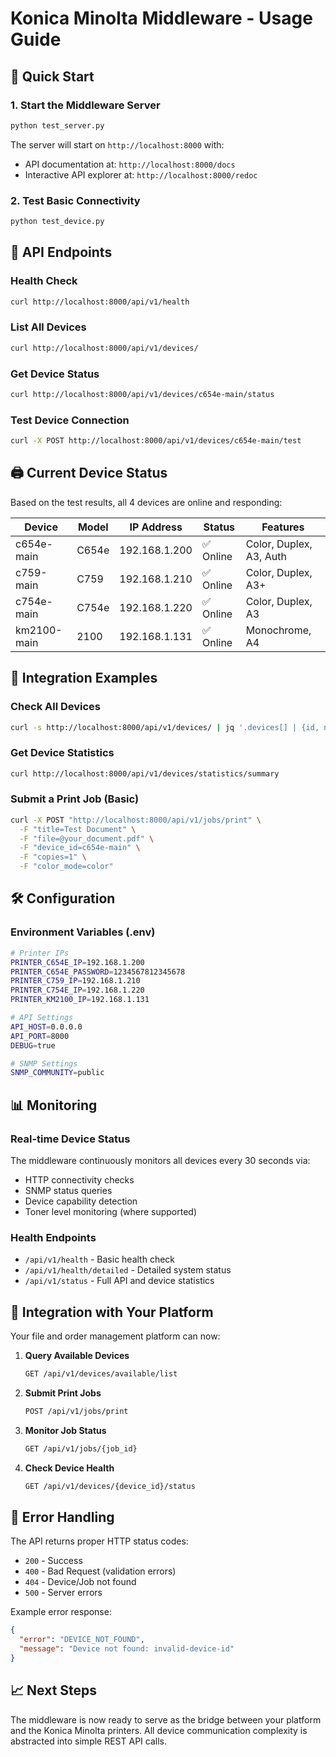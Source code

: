 # Konica Minolta Middleware - Usage Guide

## 🚀 Quick Start

### 1. Start the Middleware Server
```bash
python test_server.py
```

The server will start on `http://localhost:8000` with:
- API documentation at: `http://localhost:8000/docs`
- Interactive API explorer at: `http://localhost:8000/redoc`

### 2. Test Basic Connectivity
```bash
python test_device.py
```

## 📡 API Endpoints

### Health Check
```bash
curl http://localhost:8000/api/v1/health
```

### List All Devices
```bash
curl http://localhost:8000/api/v1/devices/
```

### Get Device Status
```bash
curl http://localhost:8000/api/v1/devices/c654e-main/status
```

### Test Device Connection
```bash
curl -X POST http://localhost:8000/api/v1/devices/c654e-main/test
```

## 🖨️ Current Device Status

Based on the test results, all 4 devices are online and responding:

| Device | Model | IP Address | Status | Features |
|--------|-------|------------|---------|----------|
| c654e-main | C654e | 192.168.1.200 | ✅ Online | Color, Duplex, A3, Auth |
| c759-main | C759 | 192.168.1.210 | ✅ Online | Color, Duplex, A3+ |
| c754e-main | C754e | 192.168.1.220 | ✅ Online | Color, Duplex, A3 |
| km2100-main | 2100 | 192.168.1.131 | ✅ Online | Monochrome, A4 |

## 🔧 Integration Examples

### Check All Devices
```bash
curl -s http://localhost:8000/api/v1/devices/ | jq '.devices[] | {id, name, status, ip_address}'
```

### Get Device Statistics
```bash
curl http://localhost:8000/api/v1/devices/statistics/summary
```

### Submit a Print Job (Basic)
```bash
curl -X POST "http://localhost:8000/api/v1/jobs/print" \
  -F "title=Test Document" \
  -F "file=@your_document.pdf" \
  -F "device_id=c654e-main" \
  -F "copies=1" \
  -F "color_mode=color"
```

## 🛠️ Configuration

### Environment Variables (.env)
```bash
# Printer IPs
PRINTER_C654E_IP=192.168.1.200
PRINTER_C654E_PASSWORD=1234567812345678
PRINTER_C759_IP=192.168.1.210
PRINTER_C754E_IP=192.168.1.220
PRINTER_KM2100_IP=192.168.1.131

# API Settings
API_HOST=0.0.0.0
API_PORT=8000
DEBUG=true

# SNMP Settings
SNMP_COMMUNITY=public
```

## 📊 Monitoring

### Real-time Device Status
The middleware continuously monitors all devices every 30 seconds via:
- HTTP connectivity checks
- SNMP status queries
- Device capability detection
- Toner level monitoring (where supported)

### Health Endpoints
- `/api/v1/health` - Basic health check
- `/api/v1/health/detailed` - Detailed system status
- `/api/v1/status` - Full API and device statistics

## 🔌 Integration with Your Platform

Your file and order management platform can now:

1. **Query Available Devices**
   ```bash
   GET /api/v1/devices/available/list
   ```

2. **Submit Print Jobs**
   ```bash
   POST /api/v1/jobs/print
   ```

3. **Monitor Job Status**
   ```bash
   GET /api/v1/jobs/{job_id}
   ```

4. **Check Device Health**
   ```bash
   GET /api/v1/devices/{device_id}/status
   ```

## 🚨 Error Handling

The API returns proper HTTP status codes:
- `200` - Success
- `400` - Bad Request (validation errors)
- `404` - Device/Job not found
- `500` - Server errors

Example error response:
```json
{
  "error": "DEVICE_NOT_FOUND",
  "message": "Device not found: invalid-device-id"
}
```

## 📈 Next Steps

The middleware is now ready to serve as the bridge between your platform and the Konica Minolta printers. All device communication complexity is abstracted into simple REST API calls.